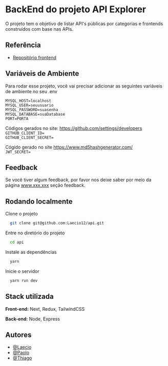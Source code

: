 
# BackEnd do projeto API Explorer

O projeto tem o objetivo de listar API's públicas por categorias e frontends construídos com base nas APIs.


## Referência

 - [Repositório frontend](https://github.com/thiagodanobrega/api-exporer-front)

## Variáveis de Ambiente

Para rodar esse projeto, você vai precisar adicionar as seguintes variáveis de ambiente no seu .env

`MYSQL_HOST=localhost`\
`MYSQL_USER=seuusuario`\
`MYSQL_PASSWORD=suasenha`\
`MYSQL_DATABASE=suaDatabase`\
`PORT=PORTA`

Códigos gerados no site: https://github.com/settings/developers \
`GITHUB_CLIENT_ID=`\
`GITHUB_CLIENT_SECRET=`

Cógido gerado no site https://www.md5hashgenerator.com/ \
`JWT_SECRET=` 


## Feedback

Se você tiver algum feedback, por favor nos deixe saber por meio da página www.xxx.xxx seção feedback.


## Rodando localmente

Clone o projeto

```bash
  git clone git@github.com:Laecio12/api.git
```

Entre no diretório do projeto

```bash
  cd api
```

Instale as dependências

```bash
  yarn
```

Inicie o servidor

```bash
  yarn run dev
```


## Stack utilizada

**Front-end:** Next, Redux, TailwindCSS

**Back-end:** Node, Express


## Autores

- [@Laecio](https://github.com/Laecio12)
- [@Paolo](https://github.com/paolofullone)
- [@Thiago](https://github.com/thiagodanobrega)

